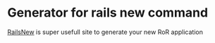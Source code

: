 # Generator for rails new command

[RailsNew](https://railsnew.io) is super usefull site to generate your new RoR application
